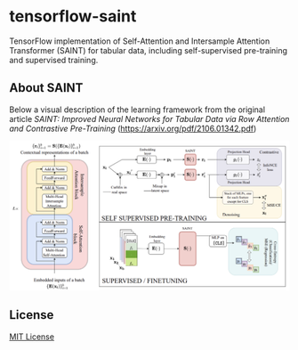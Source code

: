 # tensorflow-saint
TensorFlow implementation of Self-Attention and Intersample Attention Transformer (SAINT) for tabular data, including self-supervised pre-training and supervised training. 

## About SAINT
Below a visual description of the learning framework from the original article *SAINT: Improved Neural Networks for Tabular Data via Row Attention and Contrastive Pre-Training* (https://arxiv.org/pdf/2106.01342.pdf)

![Self-Attention and Intersample Attention Transformer](image/SAINT.png "Self-Attention and Intersample Attention Transformer")

## License
[MIT License](LICENSE)
